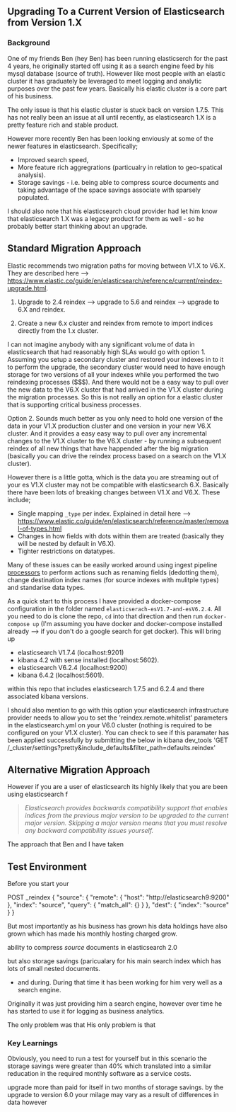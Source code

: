 ## Upgrading To a Current Version of Elasticsearch from Version 1.X

### Background
One of my friends Ben (hey Ben) has been running elasticserch for the past 4 years, he originally started off using it as a search engine feed by his mysql database (source of truth). However like most people with an elastic cluster it has graduately be leveraged to meet logging and analytic purposes over the past few years. Basically his elastic cluster is a core part of his business. 

The only issue is that his elastic cluster is stuck back on version 1.7.5. This has not really been an issue at all until recently, as elasticsearch 1.X is a pretty feature rich and stable product. 

However more recently Ben has been looking enviously at some of the newer features in elasticsearch. Specifically;
- Improved search speed, 
- More feature rich aggregrations (particualry in relation to geo-spatical analysis). 
- Storage savings - i.e. being able to compress source documents and taking advantage of the space savings associate with sparsely populated.

I should also note that his elasticsearch cloud provider had let him know that elasticsearch 1.X was a legacy product for them as well - so he probably better start thinking about an upgrade.  

## Standard Migration Approach

Elastic recommends two migration paths for moving between V1.X to V6.X. They are described here --> https://www.elastic.co/guide/en/elasticsearch/reference/current/reindex-upgrade.html.

1. Upgrade to 2.4 reindex --> upgrade to 5.6 and reindex --> upgrade to 6.X and reindex. 

2. Create a new 6.x cluster and reindex from remote to import indices directly from the 1.x cluster.

I can not imagine anybody with any significant volume of data in elasticsearch that had reasonably high SLAs would go with option 1. Assuming you setup a secondary cluster and restored your indexes in to it to perform the upgrade, the secondary cluster would need to have enough storage for two versions of all your indexes while you performed the two reindexing processes ($$$). And there would not be a easy way to pull over the new data to the V6.X cluster that had arrived in the V1.X cluster during the migration processes. So this is not really an option for a elastic cluster that is supporting critical business processes. 

Option 2. Sounds much better as you only need to hold one version of the data in your V1.X production cluster and one version in your new V6.X cluster. And it provides a easy easy way to pull over any incremental changes to the V1.X cluster to the V6.X cluster - by running a subsequent reindex of all new things that have happended after the big migration (basically you can drive the reindex process based on a search on the V1.X cluster). 

However there is a little gotta, which is the data you are streaming out of your es V1.X cluster may not be compatible with elasticsearch 6.X. Basically there have been lots of breaking changes between V1.X and V6.X. These include;
- Single mapping `_type` per index. Explained in detail here -->  https://www.elastic.co/guide/en/elasticsearch/reference/master/removal-of-types.html
- Changes in how fields with dots within them are treated (basically they will be nested by default in V6.X). 
- Tighter restrictions on datatypes. 

Many of these issues can be easily worked around using ingest pipeline [processors](https://www.elastic.co/guide/en/elasticsearch/reference/master/ingest-processors.html) to perform actions such as renaming fields (dedotting them), change destination index names (for source indexes with mulitple types) and standarise data types. 

As a quick start to this process I have provided a docker-compose configuration in the folder named `elasticserach-esV1.7-and-esV6.2.4`. All you need to do is clone the repo, `cd` into that direction and then run `docker-compose up` (I'm assuming you have docker and docker-compose installed already --> if you don't do a google search for get docker). This will bring up 
- elasticsearch V1.7.4 (localhost:9201)
- kibana 4.2 with sense installed (localhost:5602). 
- elasticsearch V6.2.4 (localhost:9200)
- kibana 6.4.2 (localhost:5601). 



within this repo that includes elasticsearch 1.7.5 and 6.2.4 and there associated kibana versions. 



I should also mention to go with this option your elasticsearch infrastructure provider needs to allow you to set the 'reindex.remote.whitelist' parameters in the elasticsearch.yml on your V6.0 cluster (nothing is required to be configured on your V1.X cluster). You can check to see if this paramater has been applied successfully by submitting the below in kibana dev_tools 'GET /_cluster/settings?pretty&include_defaults&filter_path=defaults.reindex'

## Alternative Migration Approach

However if you are a user of elasticsearch its highly likely that you are  been using elasticsearch f

> _Elasticsearch provides backwards compatibility support that enables indices from the previous major version to be upgraded to the current major version. Skipping a major version means that you must resolve any backward compatibility issues yourself._



 

The approach that Ben and I have taken


## Test Environment 

Before you start your 

POST _reindex
{
  "source": {
    "remote": {
      "host": "http://elasticsearch9:9200"
    },
    "index": "source",
    "query": {
      "match_all": {}
    }
  },
  "dest": {
    "index": "source"
  }
}










But most importantly as his business has grown his data holdings have also grown which has made his monthly hosting charged grow. 

ability to compress _source_ documents in elasticsearch 2.0



but also storage savings (paricualary for his main search index which has lots of small nested documents. 


- and during. During that time it has been working for him very well as a search engine.

Originally it was just providing him a search engine, however over time he has started to use it for logging as business analytics. 


The only problem was that His only problem is that 




### Key Learnings

Obviously, you need to run a test for yourself but in this scenario the storage savings were greater than 40% which translated into a similar reducation in the required monthly software as a service costs. 

upgrade more than paid for itself in two months of storage savings. 
by the upgrade to version 6.0 your milage may vary as a result of differences in data however 


